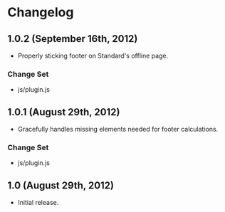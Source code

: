 # Changelog

## 1.0.2 (September 16th, 2012)

* Properly sticking footer on Standard's offline page.

### Change Set

* js/plugin.js

## 1.0.1 (August 29th, 2012)

* Gracefully handles missing elements needed for footer calculations.

### Change Set

* js/plugin.js

## 1.0 (August 29th, 2012)

* Initial release.